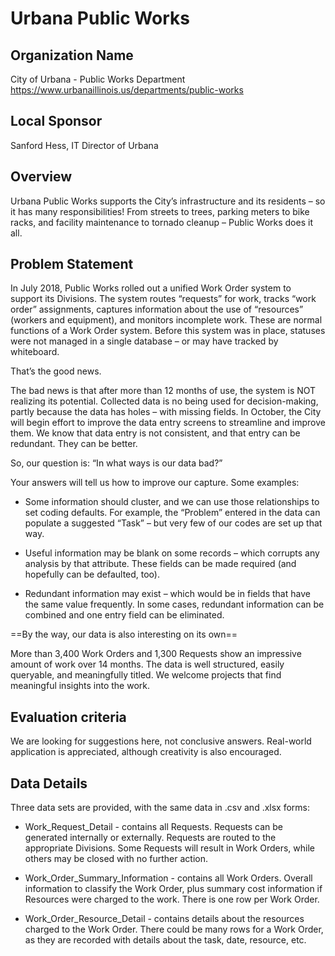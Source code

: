 # Urbana Public Works

## Organization Name
City of Urbana - Public Works Department
https://www.urbanaillinois.us/departments/public-works

## Local Sponsor
Sanford Hess, IT Director of Urbana 

## Overview
Urbana Public Works supports the City’s infrastructure and its residents – so it has many responsibilities!  From streets to trees, parking meters to bike racks, and facility maintenance to tornado cleanup – Public Works does it all. 

## Problem Statement
 In July 2018, Public Works rolled out a unified Work Order system to support its Divisions.  The system routes “requests” for work, tracks “work order” assignments, captures information about the use of “resources” (workers and equipment), and monitors incomplete work.  These are normal functions of a Work Order system.  Before this system was in place, statuses were not managed in a single database – or may have tracked by whiteboard. 
 
That’s the good news.

The bad news is that after more than 12 months of use, the system is NOT realizing its potential.  Collected data is no being used for decision-making, partly because the data has holes – with missing fields.  In October, the City will begin effort to improve the data entry screens to streamline and improve them.  We know that data entry is not consistent, and that entry can be redundant.  They can be better.

So, our question is: “In what ways is our data bad?”

Your answers will tell us how to improve our capture.  Some examples:

-  Some information should cluster, and we can use those relationships to set coding defaults.  For example, the “Problem” entered in the data can populate a suggested “Task” – but very few of our codes are set up that way.

- Useful information may be blank on some records – which corrupts any analysis by that attribute.  These fields can be made required (and hopefully can be defaulted, too).

- Redundant information may exist – which would be in fields that have the same value frequently.  In some cases, redundant information can be combined and one entry field can be eliminated.

==By the way, our data is also interesting on its own==

More than 3,400 Work Orders and 1,300 Requests show an impressive amount of work over 14 months.   The data is well structured, easily queryable, and meaningfully titled.  We welcome projects that find meaningful insights into the work.

## Evaluation criteria

We are looking for suggestions here, not conclusive answers.  Real-world application is appreciated, although creativity is also encouraged.  

## Data Details

Three data sets are provided, with the same data in .csv and .xlsx forms:

- Work_Request_Detail - contains all Requests.  Requests can be generated internally or externally.  Requests are routed to the appropriate Divisions.  Some Requests will result in Work Orders, while others may be closed with no further action.

- Work_Order_Summary_Information - contains all Work Orders.  Overall information to classify the Work Order, plus summary cost information if Resources were charged to the work.  There is one row per Work Order.

- Work_Order_Resource_Detail - contains details about the resources charged to the Work Order.  There could be many rows for a Work Order, as they are recorded with details about the task, date, resource, etc.
